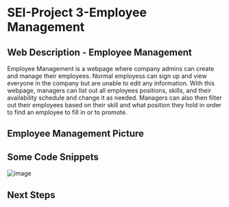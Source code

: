 <h1>SEI-Project 3-Employee Management</h1>
<h2>Web Description - Employee Management</h2>

<p>Employee Management is a webpage where company admins can create and manage their employees. Normal employess can sign up and view everyone in the company but are unable to edit any information. With this webpage, managers can list out all employees positions, skills, and their availability schedule and change it as needed. Managers can also then filter out their employees based on their skill and what position they hold in order to find an employee to fill in or to promote.</p>
<h2>Employee Management Picture</h2>



<h2>Some Code Snippets</h2>

![image](https://github.com/sfaigon/employee_management/assets/55246409/3458db16-a387-4d7b-aa26-5e8ec63bc16e)



<h2>Next Steps</h2>
